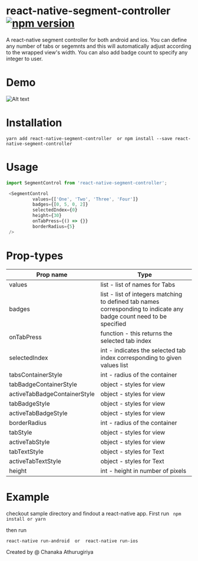 # react-native-segment-controller [![npm version](https://badge.fury.io/js/react-native-segment-controller.svg)](https://badge.fury.io/js/react-native-segment-controller)
A react-native segment controller for both android and ios. You can define any number of tabs or segemnts and this will automatically adjust according to the wrapped view's width. You can also add badge count to specify any integer to user.

# Demo

![Alt text](/screenshots/1.gif?raw=true "segment-controller")

# Installation
```
yarn add react-native-segment-controller  or npm install --save react-native-segment-controller
```

# Usage
```js
import SegmentControl from 'react-native-segment-controller';

 <SegmentControl
          values={['One', 'Two', 'Three', 'Four']}
          badges={[0, 5, 0, 2]}
          selectedIndex={0}
          height={30}
          onTabPress={() => {}}
          borderRadius={5}
 />
 ```
 # Prop-types
 
 | Prop name  |Type |
| ------------- | ------------- |
| values  | list - list of names for Tabs  |
| badges  | list - list of integers matching to defined tab names corresponding to indicate any badge count need to be specified |
| onTabPress  | function - this returns the selected tab index  |
| selectedIndex  | int - indicates the selected tab index corresponding to given values list  |
| tabsContainerStyle  | int - radius of the container  |
| tabBadgeContainerStyle  | object -  styles for view  |
| activeTabBadgeContainerStyle  | object -  styles for view  |
| tabBadgeStyle  | object -  styles for view  |
| activeTabBadgeStyle  | object -  styles for view  |
| borderRadius  | int - radius of the container |
| tabStyle  | object -  styles for view  |
| activeTabStyle | object -  styles for view |
| tabTextStyle  | object -  styles for Text  |
| activeTabTextStyle  | object -  styles for Text  |
| height  | int -  height in number of pixels  |

# Example

checkout sample directory and findout a react-native app.
First run ``` npm install or yarn```

then run 
``` 
react-native run-android  or  react-native run-ios
```

Created by @ Chanaka Athurugiriya

